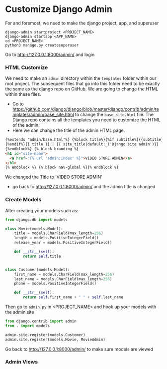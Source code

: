 # Customize Django Admin

For and foremost, we need to make the django project, app, and superuser

```
django-admin startproject <PROJECT_NAME>
django-admin startapp <APP_NAME>
cd <PROJECT_NAME>
python3 manage.py createsuperuser
```

Go to http://127.0.0.1:8000/admin/ and login

### HTML Customize

We need to make an `admin` directory within the `templates` folder within our root project. The subsequent files that go into this folder need to be exactly the same as the django repo on GitHub. We are going to change the HTML within these files.

- Go to https://github.com/django/django/blob/master/django/contrib/admin/templates/admin/base_site.html to change the `base_site.html` file. The Django repo contains all the templates you need to customize the HTML of the admin.
- Here we can change the title of the admin HTML page.

```html
{%extends "admin/base.html"%} {%block title%}{%if subtitle%}{{subtitle}} |
{%endif%}{{ title }} | {{ site_title|default:_('Django site admin')}}
{%endblock%} {% block branding %}
<h1 id="site-name">
  <a href="{% url 'admin:index' %}">VIDEO STORE ADMIN</a>
</h1>
{% endblock %} {% block nav-global %}{% endblock %}
```

We changed the Title to 'VIDEO STORE ADMIN'

- go back to http://127.0.0.1:8000/admin/ and the admin title is changed

### Create Models

After creating your models such as:

```python
from django.db import models

class Movie(models.Model):
    title = models.CharField(max_length=256)
    length = models.PositiveIntegerField()
    release_year = models.PositiveIntegerField()

    def __str__(self):
        return self.title


class Customer(models.Model):
    first_name = models.CharField(max_length=256)
    last_name = models.CharField(max_length=256)
    phone = models.PositiveIntegerField()

    def __str__(self):
        return self.first_name + " " + self.last_name

```

Then go to `admin.py` in <PROJECT_NAME> and hook up your models with the admin site

```python
from django.contrib import admin
from . import models

admin.site.register(models.Customer)
admin.site.register(models.Movie, MovieAdmin)

```

Go back to http://127.0.0.1:8000/admin/ to make sure models are viewed

### Admin Views
